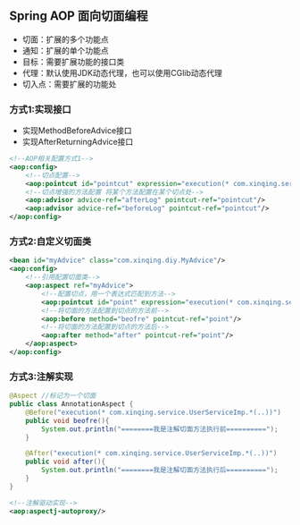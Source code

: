 ## Spring AOP 面向切面编程
+ 切面：扩展的多个功能点
+ 通知：扩展的单个功能点
+ 目标：需要扩展功能的接口类
+ 代理：默认使用JDK动态代理，也可以使用CGlib动态代理
+ 切入点：需要扩展的功能处


### 方式1:实现接口
+ 实现MethodBeforeAdvice接口
+ 实现AfterReturningAdvice接口

~~~xml
<!--AOP相关配置方式1-->
<aop:config>
    <!--切点配置-->
    <aop:pointcut id="pointcut" expression="execution(* com.xinqing.service.*.*(..))"/>
    <!--切点增强的方法配置 将某个方法配置在某个切点处-->
    <aop:advisor advice-ref="afterLog" pointcut-ref="pointcut"/>
    <aop:advisor advice-ref="beforeLog" pointcut-ref="pointcut"/>
</aop:config>
~~~

### 方式2:自定义切面类
~~~xml
<bean id="myAdvice" class="com.xinqing.diy.MyAdvice"/>
<aop:config>
    <!--引用配置切面类-->
    <aop:aspect ref="myAdvice">
        <!--配置切点，用一个表达式匹配到方法-->
        <aop:pointcut id="point" expression="execution(* com.xinqing.service.*.*(..))"/>
        <!--将切面的方法配置到切点的方法前-->
        <aop:before method="beofre" pointcut-ref="point"/>
        <!--将切面的方法配置到切点的方法后-->
        <aop:after method="after" pointcut-ref="point"/>
    </aop:aspect>
</aop:config>
~~~

### 方式3:注解实现
~~~java
@Aspect //标记为一个切面
public class AnnotationAspect {
    @Before("execution(* com.xinqing.service.UserServiceImp.*(..))")
    public void beofre(){
        System.out.println("========我是注解切面方法执行前==========");
    }

    @After("execution(* com.xinqing.service.UserServiceImp.*(..))")
    public void after(){
        System.out.println("========我是注解切面方法执行后==========");
    }
}
~~~

~~~xml
<!--注解驱动实现-->
<aop:aspectj-autoproxy/>
~~~